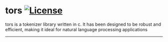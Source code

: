 # tors [![License](https://img.shields.io/github/license/JShuk-7/tors.svg)](https://github.com/JShuk-7/tors/blob/master/LICENSE)

tors is a tokenizer library written in c. It has been designed to be robust and efficient, making it ideal for natural language processing applications

---